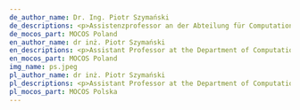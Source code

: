 ```yaml
---
de_author_name: Dr. Ing. Piotr Szymański
de_descriptions: <p>Assistenzprofessor an der Abteilung für Computational Intelligence an der Universität für Wissenschaft und Technologie Wrocław. Beschäftigt sich beruflich mit Datenanalyse, statistischem Denken, maschinellem Lernen und Techniken der künstlichen Intelligenz. Er ist Absolvent des Programms "Top 500 Innovators" an der Universität Stanford.</p>
de_mocos_part: MOCOS Poland
en_author_name: dr inż. Piotr Szymański
en_descriptions: <p>Assistant Professor at the Department of Computational Intelligence at the Wrocław University of Science and Technology. Professionally involved in data analysis, statistical reasoning, machine learning and artificial intelligence techniques. He is an alumni of the Top 500 Innovators program at Stanford University.</p>
en_mocos_part: MOCOS Poland
img_name: ps.jpeg
pl_author_name: dr inż. Piotr Szymański
pl_descriptions: <p>Assistant Professor at the Department of Computational Intelligence at the Wrocław University of Science and Technology. Professionally involved in data analysis, statistical reasoning, machine learning and artificial intelligence techniques. He is an alumni of the Top 500 Innovators program at Stanford University.</p>
pl_mocos_part: MOCOS Polska
---
```

